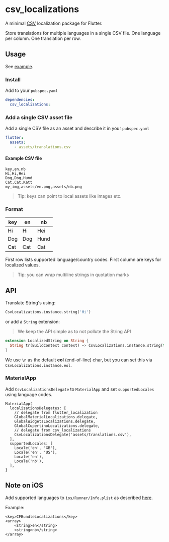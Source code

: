 # csv_localizations

A minimal [CSV](https://en.wikipedia.org/wiki/Comma-separated_values) localization package
for Flutter.

Store translations for multiple languages in a single CSV file. One language per column. One translation per row.

## Usage

See [example](example).

### Install

Add to your `pubspec.yaml`

```yaml
dependencies:
  csv_localizations:
```

### Add a single CSV asset file

Add a single CSV file as an asset and describe it in your `pubspec.yaml`

```yaml
flutter:
  assets:
    - assets/translations.csv
```

#### Example CSV file

```csv
key,en,nb
Hi,Hi,Hei
Dog,Dog,Hund
Cat,Cat,Katt
my_img,assets/en.png,assets/nb.png
```

> Tip: keys can point to local assets like images etc.

### Format

| key  | en   | nb     |
|------|------|--------|
| Hi   | Hi   | Hei    |
| Dog  | Dog  | Hund   |
| Cat  | Cat  | Cat    |

First row lists supported language/country codes. First column are keys for
localized values.

> Tip: you can wrap multiline strings in quotation marks

## API

Translate String's using:

```Dart
CsvLocalizations.instance.string('Hi')
```

or add a `String` extension:

> We keep the API simple as to not pollute the String API

```Dart
extension LocalizedString on String {
  String tr(BuildContext context) => CsvLocalizations.instance.string(this);
}
```

We use `\n` as the default **eol** (end-of-line) char, but you can set this via
`CsvLocalizations.instance.eol`.

### MaterialApp

Add `CsvLocalizationsDelegate` to `MaterialApp` and set `supportedLocales` using
language codes.

```
MaterialApp(
  localizationsDelegates: [
    // delegate from flutter_localization
    GlobalMaterialLocalizations.delegate,
    GlobalWidgetsLocalizations.delegate,
    GlobalCupertinoLocalizations.delegate,
    // delegate from csv_localizations
    CsvLocalizationsDelegate('assets/translations.csv'),
  ],
  supportedLocales: [
    Locale('en', 'GB'),
    Locale('en', 'US'),
    Locale('en'),
    Locale('nb'),
  ],
}

```

## Note on **iOS**

Add supported languages to `ios/Runner/Info.plist` as described
[here](https://flutter.dev/docs/development/accessibility-and-localization/internationalization#specifying-supportedlocales).

Example:

```
<key>CFBundleLocalizations</key>
<array>
	<string>en</string>
	<string>nb</string>
</array>
```
